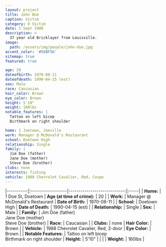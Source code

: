 ```yaml
---
layout: project
title: John Doe
caption: Victim
category: 0 Victim
date: 1 Sept 1900
description: >
  37 year old Bricklayer from Louisville.
image: 
  path: /assets/img/people/john-doe.jpg
accent_color: '#56BF56'
sitemap: true
featured: true

age: 20
dateofbirth: 1970-08-11
dateofdeath: 1990-04-15 (est)
sex: Male
race: Caucasian
hair_color: Brown
eye_color: Brown
height: 5'10"
weight: 160lbs
notable_features: |
  Tattoo on left bicep
  Birthmark on right shoulder

home: 1 Joetown, Joeville
work: Manager @ McDonald's Restaurant
school: Doetown High
relationship: Single
family: |
  Jim Doe (father)
  Jane Doe (mother)
  Steve Doe (brother)
clubs: none
interests: fishing
vehicle: 1988 Chevrolet Cavalier, Red, Coupe
---
```

|----------:|:------------------|----------------------------:|:-----|
| **Home:** | 1 Doe St, Doetown | **Age (at time of crime):** | 20 |
| **Work:** | Manager @ McDonald's Restaurant | **Date of Birth:** | 1970-08-11 |
| **School:** | Doetown High | **Date of Death:** | 1990-04-15 (est) |
| **Relationship:** | Single | **Sex:** | Male |
| **Family:** | Jim Doe (father) <br> Jane Doe (mother) <br> Steve Doe (brother) | **Race:** | Caucasian |
| **Clubs:** | none | **Hair Color:** | Brown |
| **Vehicle:** | 1988 Chevrolet Cavalier, Red, 2-door | **Eye Color:** | Brown |
| **Notable Features:** | Tattoo on left bicep <br> Birthmark on right shoulder | **Height:** | 5'10" |
|  |  |  **Weight:** | 160lbs |
